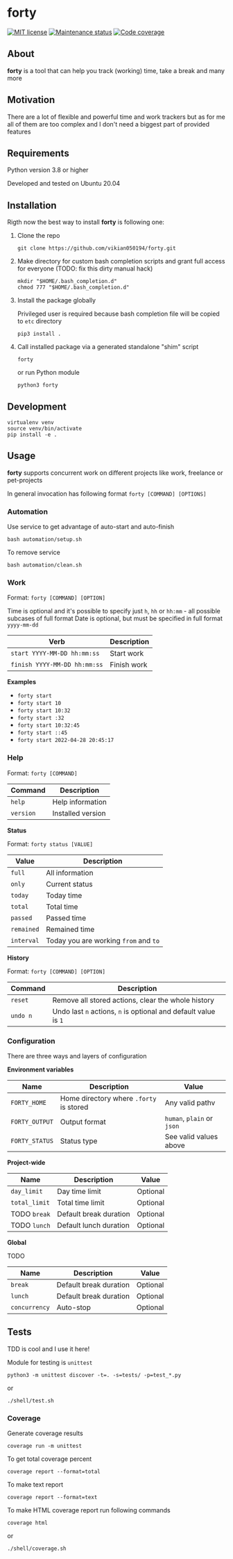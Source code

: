 # forty

[![MIT license][license-badge]][license-url]
[![Maintenance status][status-badge]][status-url]
[![Code coverage][coverage-badge]][coverage-url]

## About

**forty** is a tool that can help you track (working) time, take a break and many more

## Motivation

There are a lot of flexible and powerful time and work trackers but as for me all of them are too complex and I don't need a biggest part of provided features

## Requirements

Python version 3.8 or higher

Developed and tested on Ubuntu 20.04

## Installation

Rigth now the best way to install **forty** is following one:
1. Clone the repo
    ```
    git clone https://github.com/vikian050194/forty.git
    ```
2. Make directory for custom bash completion scripts and grant full access for everyone (TODO: fix this dirty manual hack)
    ```
    mkdir "$HOME/.bash_completion.d"
    chmod 777 "$HOME/.bash_completion.d"
    ```
3. Install the package globally

   Privileged user is required because bash completion file will be copied to `etc` directory
    ```
    pip3 install .
    ```
4. Call installed package via a generated standalone "shim" script
    ```
    forty
    ```
    or run Python module
    ```
    python3 forty
    ```

## Development

```
virtualenv venv
source venv/bin/activate
pip install -e .
```

## Usage

**forty** supports concurrent work on different projects like work, freelance or pet-projects

In general invocation has following format `forty [COMMAND] [OPTIONS]`

### Automation

Use service to get advantage of auto-start and auto-finish

```
bash automation/setup.sh
```

To remove service

```
bash automation/clean.sh
```

### Work

Format: `forty [COMMAND] [OPTION]`

Time is optional and it's possible to specify just `h`, `hh` or `hh:mm` - all possible subcases of full format
Date is optional, but must be specified in full format `yyyy-mm-dd`

| Verb | Description |
| --- | --- |
| `start YYYY-MM-DD hh:mm:ss` | Start work |
| `finish YYYY-MM-DD hh:mm:ss` | Finish work |

**Examples**

- `forty start`
- `forty start 10`
- `forty start 10:32`
- `forty start :32`
- `forty start 10:32:45`
- `forty start ::45`
- `forty start 2022-04-28 20:45:17`

### Help

Format: `forty [COMMAND]`

| Command | Description |
| --- | --- |
| `help` | Help information |
| `version` | Installed version |

**Status**

Format: `forty status [VALUE]`

| Value | Description |
| --- | --- |
| `full` | All information |
| `only` | Current status |
| `today` | Today time |
| `total` | Total time |
| `passed` | Passed time |
| `remained` | Remained time |
| `interval` | Today you are working `from` and `to` |

**History**

Format: `forty [COMMAND] [OPTION]`

| Command | Description |
| --- | --- |
| `reset` | Remove all stored actions, clear the whole history |
| `undo n` | Undo last `n` actions, `n` is optional and default value is `1` |

### Configuration

There are three ways and layers of configuration

**Environment variables**

| Name | Description | Value |
| --- | --- | --- |
| `FORTY_HOME` | Home directory where `.forty` is stored | Any valid pathv|
| `FORTY_OUTPUT` | Output format | `human`, `plain` or `json` |
| `FORTY_STATUS` | Status type | See valid values above |

**Project-wide**

| Name | Description | Value |
| --- | --- | --- |
| `day_limit` | Day time limit | Optional |
| `total_limit` | Total time limit | Optional |
| TODO `break` | Default break duration | Optional |
| TODO `lunch` | Default lunch duration | Optional |

**Global**

TODO

| Name | Description | Value |
| --- | --- | --- |
| `break` | Default break duration | Optional |
| `lunch` | Default break duration | Optional |
| `concurrency` | Auto-stop | Optional |

## Tests

TDD is cool and I use it here!

Module for testing is `unittest`

```
python3 -m unittest discover -t=. -s=tests/ -p=test_*.py
```

or

```
./shell/test.sh
```

### Coverage

Generate coverage results
```
coverage run -m unittest
```

To get total coverage percent
```
coverage report --format=total
```

To make text report
```
coverage report --format=text
```

To make HTML coverage report run following commands
```
coverage html
```

or

```
./shell/coverage.sh
```

[status-url]: https://github.com/vikian050194/forty/pulse
[status-badge]: https://img.shields.io/github/last-commit/vikian050194/forty.svg

[license-url]: https://github.com/vikian050194/forty/blob/master/LICENSE
[license-badge]: https://img.shields.io/github/license/vikian050194/forty.svg

[coverage-url]: https://codecov.io/gh/vikian050194/forty
[coverage-badge]: https://img.shields.io/codecov/c/github/vikian050194/forty
